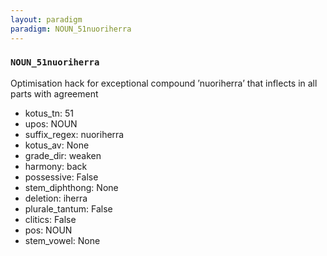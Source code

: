 ```yaml
---
layout: paradigm
paradigm: NOUN_51nuoriherra
---
```

### ` NOUN_51nuoriherra `

Optimisation hack for exceptional compound ’nuoriherra’ that inflects in all parts with agreement
* kotus_tn: 51
* upos: NOUN
* suffix_regex: nuoriherra
* kotus_av: None
* grade_dir: weaken
* harmony: back
* possessive: False
* stem_diphthong: None
* deletion: iherra
* plurale_tantum: False
* clitics: False
* pos: NOUN
* stem_vowel: None
